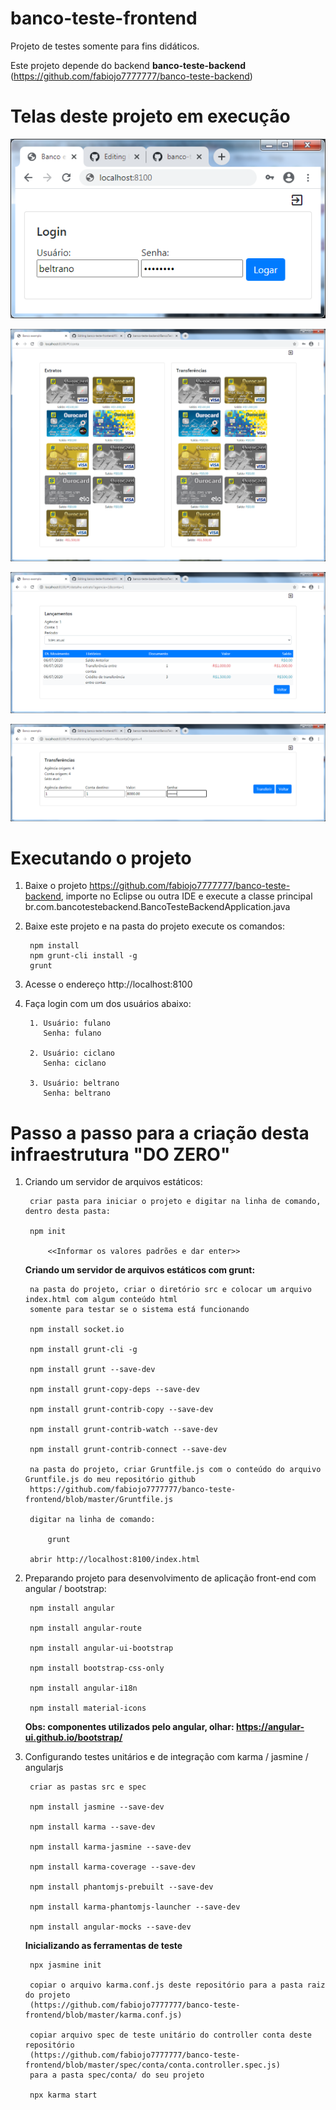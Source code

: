 # banco-teste-frontend

Projeto de testes somente para fins didáticos.

Este projeto depende do backend **banco-teste-backend** (https://github.com/fabiojo7777777/banco-teste-backend)

# Telas deste projeto em execução

![Tela de login](docs/imagens/login.png?raw=true)
	
![Tela de saldo das contas](docs/imagens/conta.png?raw=true)
	
![Tela de extrato da conta](docs/imagens/extrato.png?raw=true)
	
![Tela de transferência entre contas](docs/imagens/transferencia.png?raw=true)
	
	
# Executando o projeto

1. Baixe o projeto https://github.com/fabiojo7777777/banco-teste-backend, importe no Eclipse ou outra IDE e execute a classe principal br.com.bancotestebackend.BancoTesteBackendApplication.java
	
2. Baixe este projeto e na pasta do projeto execute os comandos:
		
		npm install
		npm grunt-cli install -g
		grunt
		
3. Acesse o endereço http://localhost:8100
	
4. Faça login com um dos usuários abaixo:

		1. Usuário: fulano
		   Senha: fulano
		
		2. Usuário: ciclano
		   Senha: ciclano
		   
		3. Usuário: beltrano
		   Senha: beltrano


# Passo a passo para a criação desta infraestrutura "DO ZERO"
1. Criando um servidor de arquivos estáticos:

		criar pasta para iniciar o projeto e digitar na linha de comando, dentro desta pasta:

		npm init 

			<<Informar os valores padrões e dar enter>>
    
	**Criando um servidor de arquivos estáticos com grunt:**
		
		na pasta do projeto, criar o diretório src e colocar um arquivo index.html com algum conteúdo html 
		somente para testar se o sistema está funcionando

		npm install socket.io

		npm install grunt-cli -g

		npm install grunt --save-dev

		npm install grunt-copy-deps --save-dev

		npm install grunt-contrib-copy --save-dev	

		npm install grunt-contrib-watch --save-dev	

		npm install grunt-contrib-connect --save-dev	

		na pasta do projeto, criar Gruntfile.js com o conteúdo do arquivo Gruntfile.js do meu repositório github 
		https://github.com/fabiojo7777777/banco-teste-frontend/blob/master/Gruntfile.js

		digitar na linha de comando:	

			grunt		

		abrir http://localhost:8100/index.html		

2. Preparando projeto para desenvolvimento de aplicação front-end com angular / bootstrap:
	
		npm install angular

		npm install angular-route

		npm install angular-ui-bootstrap

		npm install bootstrap-css-only

		npm install angular-i18n

		npm install material-icons	
	
	**Obs: componentes utilizados pelo angular, olhar: https://angular-ui.github.io/bootstrap/**


3. Configurando testes unitários e de integração com karma / jasmine / angularjs
    
	    criar as pastas src e spec

	    npm install jasmine --save-dev

	    npm install karma --save-dev
	    
	    npm install karma-jasmine --save-dev
	    
	    npm install karma-coverage --save-dev

	    npm install phantomjs-prebuilt --save-dev
	    
	    npm install karma-phantomjs-launcher --save-dev
	    
	    npm install angular-mocks --save-dev

    **Inicializando as ferramentas de teste**
    
	    npx jasmine init

	    copiar o arquivo karma.conf.js deste repositório para a pasta raiz do projeto 
	    (https://github.com/fabiojo7777777/banco-teste-frontend/blob/master/karma.conf.js)
	    
	    copiar arquivo spec de teste unitário do controller conta deste repositório 
	    (https://github.com/fabiojo7777777/banco-teste-frontend/blob/master/spec/conta/conta.controller.spec.js) 
	    para a pasta spec/conta/ do seu projeto
	    
	    npx karma start
